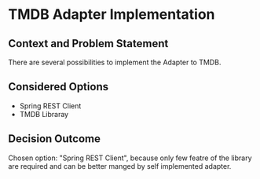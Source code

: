 # TMDB Adapter Implementation

## Context and Problem Statement

There are several possibilities to implement the Adapter to TMDB.

## Considered Options

* Spring REST Client
* TMDB Libraray

## Decision Outcome

Chosen option: "Spring REST Client", because only few featre of the library are required and can be better manged by self implemented adapter.
